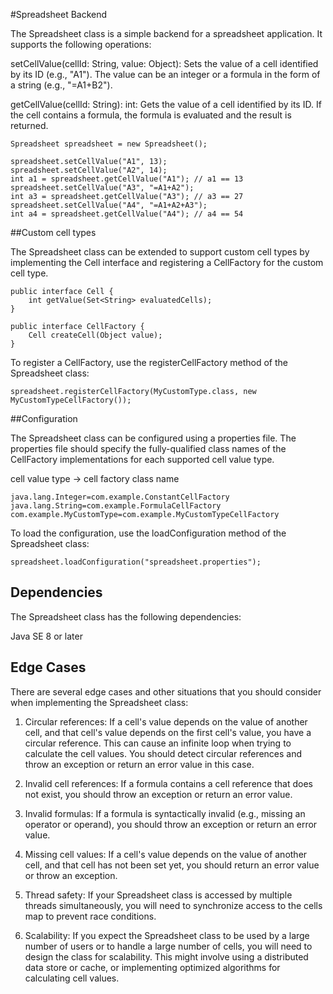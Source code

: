 #Spreadsheet Backend

The Spreadsheet class is a simple backend for a spreadsheet application. It supports the following operations:

setCellValue(cellId: String, value: Object): Sets the value of a cell identified by its ID (e.g., "A1"). The value can be an integer or a formula in the form of a string (e.g., "=A1+B2").

getCellValue(cellId: String): int: Gets the value of a cell identified by its ID. If the cell contains a formula, the formula is evaluated and the result is returned.

```
Spreadsheet spreadsheet = new Spreadsheet();

spreadsheet.setCellValue("A1", 13);
spreadsheet.setCellValue("A2", 14);
int a1 = spreadsheet.getCellValue("A1"); // a1 == 13
spreadsheet.setCellValue("A3", "=A1+A2");
int a3 = spreadsheet.getCellValue("A3"); // a3 == 27
spreadsheet.setCellValue("A4", "=A1+A2+A3");
int a4 = spreadsheet.getCellValue("A4"); // a4 == 54

```


##Custom cell types

The Spreadsheet class can be extended to support custom cell types by implementing the Cell interface and registering a CellFactory for the custom cell type.

```
public interface Cell {
    int getValue(Set<String> evaluatedCells);
}

public interface CellFactory {
    Cell createCell(Object value);
}

```


To register a CellFactory, use the registerCellFactory method of the Spreadsheet class:

```
spreadsheet.registerCellFactory(MyCustomType.class, new MyCustomTypeCellFactory());
```

##Configuration

The Spreadsheet class can be configured using a properties file. The properties file should specify the fully-qualified class names of the CellFactory implementations for each supported cell value type.

cell value type -> cell factory class name
```
java.lang.Integer=com.example.ConstantCellFactory
java.lang.String=com.example.FormulaCellFactory
com.example.MyCustomType=com.example.MyCustomTypeCellFactory
```
To load the configuration, use the loadConfiguration method of the Spreadsheet class:

```
spreadsheet.loadConfiguration("spreadsheet.properties");
```

## Dependencies
The Spreadsheet class has the following dependencies:

Java SE 8 or later

## Edge Cases

There are several edge cases and other situations that you should consider when implementing the Spreadsheet class:

1. Circular references: If a cell's value depends on the value of another cell, and that cell's value depends on the first cell's value, you have a circular reference. This can cause an infinite loop when trying to calculate the cell values. You should detect circular references and throw an exception or return an error value in this case.

2. Invalid cell references: If a formula contains a cell reference that does not exist, you should throw an exception or return an error value.

3. Invalid formulas: If a formula is syntactically invalid (e.g., missing an operator or operand), you should throw an exception or return an error value.

4. Missing cell values: If a cell's value depends on the value of another cell, and that cell has not been set yet, you should return an error value or throw an exception.

5. Thread safety: If your Spreadsheet class is accessed by multiple threads simultaneously, you will need to synchronize access to the cells map to prevent race conditions.

6. Scalability: If you expect the Spreadsheet class to be used by a large number of users or to handle a large number of cells, you will need to design the class for scalability. This might involve using a distributed data store or cache, or implementing optimized algorithms for calculating cell values.